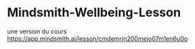 # Mindsmith-Wellbeing-Lesson
une version du cours https://app.mindsmith.ai/lesson/cmdemrjn200mejo07m1en6u0o
